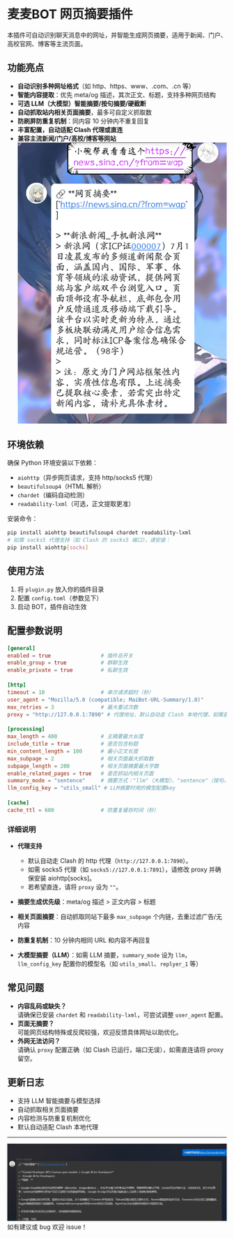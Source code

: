 # 麦麦BOT 网页摘要插件

本插件可自动识别聊天消息中的网址，并智能生成网页摘要，适用于新闻、门户、高校官网、博客等主流页面。

## 功能亮点

- **自动识别多种网址格式**（如 http、https、www、.com、.cn 等）
- **智能内容提取**：优先 meta/og 描述，其次正文、标题，支持多种网页结构
- **可选 LLM（大模型）智能摘要/按句摘要/硬截断**
- **自动抓取站内相关页面摘要**，最多可自定义抓取数
- **防刷屏防重复机制**：同内容 10 分钟内不重复回复
- **丰富配置，自动适配 Clash 代理或直连**
- **兼容主流新闻/门户/高校/博客等网站**
![示例截图](screenshot.png)
## 环境依赖

确保 Python 环境安装以下依赖：
- `aiohttp`（异步网页请求，支持 http/socks5 代理）
- `beautifulsoup4`（HTML 解析）
- `chardet`（编码自动检测）
- `readability-lxml`（可选，正文提取更准）

安装命令：

```bash
pip install aiohttp beautifulsoup4 chardet readability-lxml
# 如需 socks5 代理支持（如 Clash 的 socks5 端口），请安装：
pip install aiohttp[socks]
```

## 使用方法

1. 将 `plugin.py` 放入你的插件目录
2. 配置 `config.toml`（参数见下）
3. 启动 BOT，插件自动生效

## 配置参数说明

```toml
[general]
enabled = true                # 插件总开关
enable_group = true           # 群聊生效
enable_private = true         # 私聊生效

[http]
timeout = 10                  # 单次请求超时（秒）
user_agent = "Mozilla/5.0 (compatible; MaiBot-URL-Summary/1.0)"
max_retries = 3               # 最大重试次数
proxy = "http://127.0.0.1:7890" # 代理地址，默认自动走 Clash 本地代理，如需直连请设为 ""

[processing]
max_length = 400              # 主摘要最大长度
include_title = true          # 是否包含标题
min_content_length = 100      # 最小正文长度
max_subpage = 2               # 相关页面最大抓取数
subpage_length = 200          # 相关页面摘要最大字数
enable_related_pages = true   # 是否抓站内相关页面
summary_mode = "sentence"     # 摘要方式："llm"（大模型）、"sentence"（按句，默认）、"plain"（硬截断）
llm_config_key = "utils_small" # LLM摘要时用的模型配置key

[cache]
cache_ttl = 600               # 防重复缓存时间（秒）
```

### 详细说明

- **代理支持**
  - 默认自动走 Clash 的 http 代理（`http://127.0.0.1:7890`）。
  - 如需 socks5 代理（如 `socks5://127.0.0.1:7891`），请修改 proxy 并确保安装 aiohttp[socks]。
  - 若希望直连，请将 `proxy` 设为 `""`。

- **摘要生成优先级**：meta/og 描述 > 正文内容 > 标题
- **相关页面摘要**：自动抓取同站下最多 `max_subpage` 个内链，去重过滤广告/无内容
- **防重复机制**：10 分钟内相同 URL 和内容不再回复
- **大模型摘要（LLM）**：如需 LLM 摘要，`summary_mode` 设为 `llm`，`llm_config_key` 配置你的模型名（如 `utils_small`、`replyer_1` 等）

## 常见问题

- **内容乱码或缺失？**  
  请确保已安装 `chardet` 和 `readability-lxml`，可尝试调整 `user_agent` 配置。
- **页面无摘要？**  
  可能网页结构特殊或反爬较强，欢迎反馈具体网址以助优化。
- **外网无法访问？**  
  请确认 `proxy` 配置正确（如 Clash 已运行，端口无误），如需直连请将 proxy 留空。

## 更新日志

- 支持 LLM 智能摘要与模型选择
- 自动抓取相关页面摘要
- 内容检测与防重复机制优化
- 默认自动适配 Clash 本地代理

---
![示例截图](newchange.png)
如有建议或 bug 欢迎 issue！

